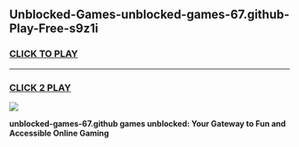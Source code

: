 
## Unblocked-Games-unblocked-games-67.github-Play-Free-s9z1i
<h3>
<a href="https://premium76.site?title=unblocked-games-67.github&ref=22A">CLICK TO PLAY</a></h3>
<hr>

<h3>
<a href="https://premium76.site?title=unblocked-games-67.github&ref=22A">CLICK 2 PLAY</a>
  
</h3>

<a href="https://premium76.site?title=unblocked-games-67.github&ref=22A"><img src="https://clearcache.store/games.png"></a>


**unblocked-games-67.github games unblocked: Your Gateway to Fun and Accessible Online Gaming**

